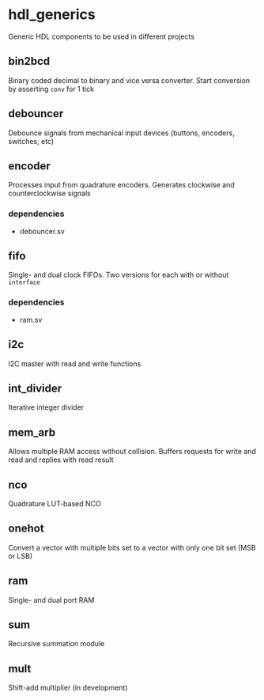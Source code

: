# hdl_generics
Generic HDL components to be used in different projects
## bin2bcd
Binary coded decimal to binary and vice versa converter. 
Start conversion by asserting `conv` for 1 tick
## debouncer
Debounce signals from mechanical input devices (buttons, encoders, switches, etc)
## encoder
Processes input from quadrature encoders. Generates clockwise and counterclockwise signals
### dependencies
- debouncer.sv
## fifo
Single- and dual clock FIFOs. Two versions for each with or without `interface`
### dependencies
- ram.sv
## i2c
I2C master with read and write functions
## int_divider
Iterative integer divider
## mem_arb
Allows multiple RAM access without collision. Buffers requests for write and read and replies with read result
## nco
Quadrature LUT-based NCO
## onehot
Convert a vector with multiple bits set to a vector with only one bit set (MSB or LSB)
## ram
Single- and dual port RAM
## sum
Recursive summation module
## mult
Shift-add multiplier (in development)